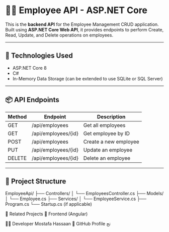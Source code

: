 # 🧑‍💼 Employee API - ASP.NET Core

This is the **backend API** for the Employee Management CRUD application.  
Built using **ASP.NET Core Web API**, it provides endpoints to perform Create, Read, Update, and Delete operations on employees.

---

## 🔧 Technologies Used

- ASP.NET Core 8
- C#
- In-Memory Data Storage (can be extended to use SQLite or SQL Server)

---

## 📦 API Endpoints

| Method | Endpoint             | Description              |
|--------|----------------------|--------------------------|
| GET    | /api/employees       | Get all employees        |
| GET    | /api/employees/{id}  | Get employee by ID       |
| POST   | /api/employees       | Create a new employee    |
| PUT    | /api/employees/{id}  | Update an employee       |
| DELETE | /api/employees/{id}  | Delete an employee       |

---

## 📁 Project Structure

EmployeeApi/
├── Controllers/
│ └── EmployeesController.cs
├── Models/
│ └── Employee.cs
├── Services/
│ └── EmployeeService.cs
├── Program.cs
└── Startup.cs (if applicable)

🔗 Related Projects
🔗 Frontend (Angular)

🧑‍💻 Developer
Mostafa Hassaan
🔗 GitHub Profile
تح
